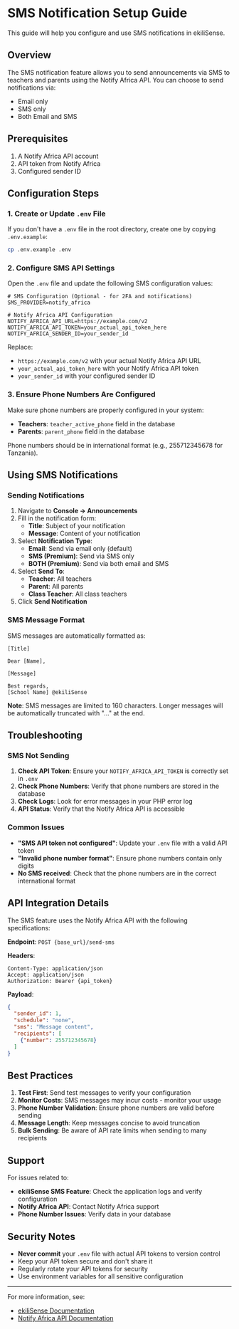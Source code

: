 # SMS Notification Setup Guide

This guide will help you configure and use SMS notifications in ekiliSense.

## Overview

The SMS notification feature allows you to send announcements via SMS to teachers and parents using the Notify Africa API. You can choose to send notifications via:
- Email only
- SMS only
- Both Email and SMS

## Prerequisites

1. A Notify Africa API account
2. API token from Notify Africa
3. Configured sender ID

## Configuration Steps

### 1. Create or Update `.env` File

If you don't have a `.env` file in the root directory, create one by copying `.env.example`:

```bash
cp .env.example .env
```

### 2. Configure SMS API Settings

Open the `.env` file and update the following SMS configuration values:

```env
# SMS Configuration (Optional - for 2FA and notifications)
SMS_PROVIDER=notify_africa

# Notify Africa API Configuration
NOTIFY_AFRICA_API_URL=https://example.com/v2
NOTIFY_AFRICA_API_TOKEN=your_actual_api_token_here
NOTIFY_AFRICA_SENDER_ID=your_sender_id
```

Replace:
- `https://example.com/v2` with your actual Notify Africa API URL
- `your_actual_api_token_here` with your Notify Africa API token
- `your_sender_id` with your configured sender ID

### 3. Ensure Phone Numbers Are Configured

Make sure phone numbers are properly configured in your system:
- **Teachers**: `teacher_active_phone` field in the database
- **Parents**: `parent_phone` field in the database

Phone numbers should be in international format (e.g., 255712345678 for Tanzania).

## Using SMS Notifications

### Sending Notifications

1. Navigate to **Console → Announcements**
2. Fill in the notification form:
   - **Title**: Subject of your notification
   - **Message**: Content of your notification
3. Select **Notification Type**:
   - **Email**: Send via email only (default)
   - **SMS (Premium)**: Send via SMS only
   - **BOTH (Premium)**: Send via both email and SMS
4. Select **Send To**:
   - **Teacher**: All teachers
   - **Parent**: All parents
   - **Class Teacher**: All class teachers
5. Click **Send Notification**

### SMS Message Format

SMS messages are automatically formatted as:

```
[Title]

Dear [Name],

[Message]

Best regards,
[School Name] @ekiliSense
```

**Note**: SMS messages are limited to 160 characters. Longer messages will be automatically truncated with "..." at the end.

## Troubleshooting

### SMS Not Sending

1. **Check API Token**: Ensure your `NOTIFY_AFRICA_API_TOKEN` is correctly set in `.env`
2. **Check Phone Numbers**: Verify that phone numbers are stored in the database
3. **Check Logs**: Look for error messages in your PHP error log
4. **API Status**: Verify that the Notify Africa API is accessible

### Common Issues

- **"SMS API token not configured"**: Update your `.env` file with a valid API token
- **"Invalid phone number format"**: Ensure phone numbers contain only digits
- **No SMS received**: Check that the phone numbers are in the correct international format

## API Integration Details

The SMS feature uses the Notify Africa API with the following specifications:

**Endpoint**: `POST {base_url}/send-sms`

**Headers**:
```
Content-Type: application/json
Accept: application/json
Authorization: Bearer {api_token}
```

**Payload**:
```json
{
  "sender_id": 1,
  "schedule": "none",
  "sms": "Message content",
  "recipients": [
    {"number": 255712345678}
  ]
}
```

## Best Practices

1. **Test First**: Send test messages to verify your configuration
2. **Monitor Costs**: SMS messages may incur costs - monitor your usage
3. **Phone Number Validation**: Ensure phone numbers are valid before sending
4. **Message Length**: Keep messages concise to avoid truncation
5. **Bulk Sending**: Be aware of API rate limits when sending to many recipients

## Support

For issues related to:
- **ekiliSense SMS Feature**: Check the application logs and verify configuration
- **Notify Africa API**: Contact Notify Africa support
- **Phone Number Issues**: Verify data in your database

## Security Notes

- **Never commit** your `.env` file with actual API tokens to version control
- Keep your API token secure and don't share it
- Regularly rotate your API tokens for security
- Use environment variables for all sensitive configuration

---

For more information, see:
- [ekiliSense Documentation](../../README.md)
- [Notify Africa API Documentation](https://notifyafrica.com/docs)
